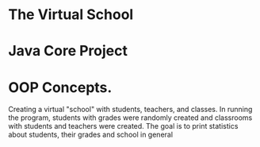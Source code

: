 # The Virtual School 
# Java Core Project
# OOP Concepts.
Creating a virtual "school" with students, teachers, and classes.
In running the program, students with grades were randomly created and classrooms with students and teachers were created.
The goal is to print statistics about students, their grades and school in general
